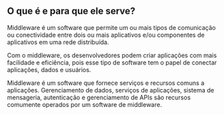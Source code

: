   
## O que é  e para que ele serve?

Middleware é um software que permite um ou mais tipos de comunicação ou conectividade entre dois ou mais aplicativos e/ou componentes de aplicativos em uma rede distribuída.

Com o middleware, os desenvolvedores podem criar aplicações com mais facilidade e eficiência, pois esse tipo de software tem o papel de conectar aplicações, dados e usuários.

Middleware é um software que fornece serviços e recursos comuns a aplicações. Gerenciamento de dados, serviços de aplicações, sistema de mensageria, autenticação e gerenciamento de APIs são recursos comumente operados por um software de middleware.

  
